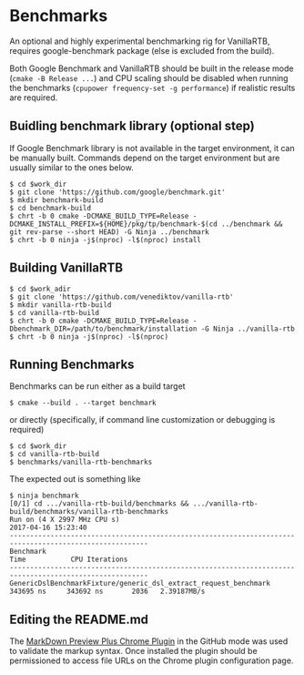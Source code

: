 # Benchmarks

An optional and highly experimental benchmarking rig for VanillaRTB, requires google-benchmark
package (else is excluded from the build).

Both Google Benchmark and VanillaRTB should be built in the release mode (`cmake -B Release ...`)
and CPU scaling should be disabled when running the benchmarks (`cpupower frequency-set -g performance`)
if realistic results are required.

## Buidling benchmark library (optional step)
If Google Benchmark library is not available in the target environment, it can be manually built.
Commands depend on the target environment but are usually similar to the ones below.

    $ cd $work_dir
    $ git clone 'https://github.com/google/benchmark.git'
    $ mkdir benchmark-build
    $ cd benchmark-build
    $ chrt -b 0 cmake -DCMAKE_BUILD_TYPE=Release -DCMAKE_INSTALL_PREFIX=${HOME}/pkg/tp/benchmark-$(cd ../benchmark && git rev-parse --short HEAD) -G Ninja ../benchmark
    $ chrt -b 0 ninja -j$(nproc) -l$(nproc) install

## Building VanillaRTB
    $ cd $work_adir
    $ git clone 'https://github.com/venediktov/vanilla-rtb'
    $ mkdir vanilla-rtb-build
    $ cd vanilla-rtb-build
    $ chrt -b 0 cmake -DCMAKE_BUILD_TYPE=Release -Dbenchmark_DIR=/path/to/benchmark/installation -G Ninja ../vanilla-rtb
    $ chrt -b 0 ninja -j$(nproc) -l$(nproc)

## Running Benchmarks

Benchmarks can be run either as a build target

    $ cmake --build . --target benchmark

or directly (specifically, if command line customization or debugging is required)

    $ cd $work_dir
    $ cd vanilla-rtb-build
    $ benchmarks/vanilla-rtb-benchmarks

The expected out is something like

    $ ninja benchmark
    [0/1] cd .../vanilla-rtb-build/benchmarks && .../vanilla-rtb-build/benchmarks/vanilla-rtb-benchmarks
    Run on (4 X 2997 MHz CPU s)
    2017-04-16 15:23:40
    --------------------------------------------------------------------------------------------------------
    Benchmark                                                                 Time           CPU Iterations
    --------------------------------------------------------------------------------------------------------
    GenericDslBenchmarkFixture/generic_dsl_extract_request_benchmark     343695 ns     343692 ns       2036   2.39187MB/s


## Editing the README.md
The [MarkDown Preview Plus Chrome Plugin](https://www.google.ch/?q=markdown+preview+plus+chrome+plugin)
in the GitHub mode was used to validate the markup syntax. Once installed the plugin should be permissioned
to access file URLs on the Chrome plugin configuration page.
